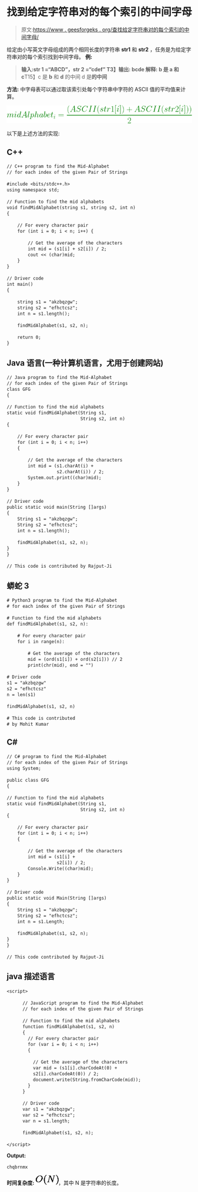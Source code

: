 # 找到给定字符串对的每个索引的中间字母

> 原文:[https://www . geesforgeks . org/查找给定字符串对的每个索引的中间字母/](https://www.geeksforgeeks.org/find-the-mid-alphabet-for-each-index-of-the-given-pair-of-strings/)

给定由小写英文字母组成的两个相同长度的字符串 **str1** 和 **str2** ，任务是为给定字符串对的每个索引找到中间字母。
**例:**

> **输入:**str 1 =“ABCD”，str 2 =“cdef”
> T3】输出: bcde
> **解释:**
> **b** 是 **a** 和**c**T15】c 是 **b** 和 **d** 的中间
> d 是**的中间**

**方法:**
中字母表可以通过取该索引处每个字符串中字符的 ASCII 值的平均值来计算。

![](img/532c9f92a6d8e939b29a5b8606f6e851.png)

以下是上述方法的实现:

## C++

```
// C++ program to find the Mid-Alphabet
// for each index of the given Pair of Strings

#include <bits/stdc++.h>
using namespace std;

// Function to find the mid alphabets
void findMidAlphabet(string s1, string s2, int n)
{

    // For every character pair
    for (int i = 0; i < n; i++) {

        // Get the average of the characters
        int mid = (s1[i] + s2[i]) / 2;
        cout << (char)mid;
    }
}

// Driver code
int main()
{

    string s1 = "akzbqzgw";
    string s2 = "efhctcsz";
    int n = s1.length();

    findMidAlphabet(s1, s2, n);

    return 0;
}
```

## Java 语言(一种计算机语言，尤用于创建网站)

```
// Java program to find the Mid-Alphabet
// for each index of the given Pair of Strings
class GFG
{

// Function to find the mid alphabets
static void findMidAlphabet(String s1,
                            String s2, int n)
{

    // For every character pair
    for (int i = 0; i < n; i++)
    {

        // Get the average of the characters
        int mid = (s1.charAt(i) +
                   s2.charAt(i)) / 2;
        System.out.print((char)mid);
    }
}

// Driver code
public static void main(String []args)
{
    String s1 = "akzbqzgw";
    String s2 = "efhctcsz";
    int n = s1.length();

    findMidAlphabet(s1, s2, n);
}
}

// This code is contributed by Rajput-Ji
```

## 蟒蛇 3

```
# Python3 program to find the Mid-Alphabet
# for each index of the given Pair of Strings

# Function to find the mid alphabets
def findMidAlphabet(s1, s2, n):

    # For every character pair
    for i in range(n):

        # Get the average of the characters
        mid = (ord(s1[i]) + ord(s2[i])) // 2
        print(chr(mid), end = "")

# Driver code
s1 = "akzbqzgw"
s2 = "efhctcsz"
n = len(s1)

findMidAlphabet(s1, s2, n)

# This code is contributed
# by Mohit Kumar
```

## C#

```
// C# program to find the Mid-Alphabet
// for each index of the given Pair of Strings
using System;

public class GFG
{

// Function to find the mid alphabets
static void findMidAlphabet(String s1,
                            String s2, int n)
{

    // For every character pair
    for (int i = 0; i < n; i++)
    {

        // Get the average of the characters
        int mid = (s1[i] +
                   s2[i]) / 2;
        Console.Write((char)mid);
    }
}

// Driver code
public static void Main(String []args)
{
    String s1 = "akzbqzgw";
    String s2 = "efhctcsz";
    int n = s1.Length;

    findMidAlphabet(s1, s2, n);
}
}

// This code contributed by Rajput-Ji
```

## java 描述语言

```
<script>

      // JavaScript program to find the Mid-Alphabet
      // for each index of the given Pair of Strings

      // Function to find the mid alphabets
      function findMidAlphabet(s1, s2, n)
      {
        // For every character pair
        for (var i = 0; i < n; i++)
        {

          // Get the average of the characters
          var mid = (s1[i].charCodeAt(0) +
          s2[i].charCodeAt(0)) / 2;
          document.write(String.fromCharCode(mid));
        }
      }

      // Driver code
      var s1 = "akzbqzgw";
      var s2 = "efhctcsz";
      var n = s1.length;

      findMidAlphabet(s1, s2, n);

</script>
```

**Output:** 

```
chqbrnmx
```

**时间复杂度:** ![O(N)  ](img/49a9eabbb27564e25ba8e2b64e1e7e4b.png "Rendered by QuickLaTeX.com")，其中 N 是字符串的长度。